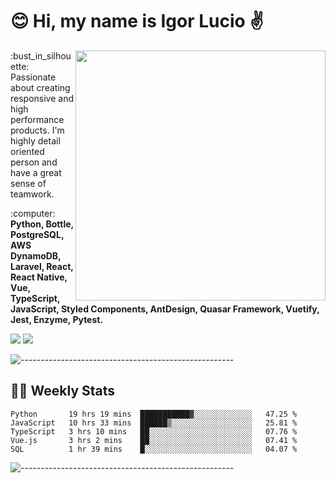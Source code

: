 # :blush: Hi, my name is Igor Lucio :v:

<img src="https://github-readme-stats.vercel.app/api?username=iguit0&show_icons=true&count_private=true&theme=tokyonight" min-width="400px" max-width="400px" width="400px" align="right" />

<p align="left"> 
  :bust_in_silhouette: Passionate about creating responsive and high performance products.
  I'm highly detail oriented person and have a great sense of teamwork.
</p>

<p align="left">
  :computer: <strong>Python, Bottle, PostgreSQL, AWS DynamoDB, Laravel, React, React Native, Vue, TypeScript, JavaScript, Styled Components, AntDesign, Quasar Framework, Vuetify, Jest, Enzyme, Pytest.</strong>
</p>

<p align="left">
  <a href="https://www.linkedin.com/in/igor-lucio-alves" target="_blank" rel="noopener noreferrer" alt="Linkedin">
  <img src="https://img.shields.io/badge/LinkedIn-0077B5?style=for-the-badge&logo=linkedin&logoColor=white" /></a>

  <a href="https://t.me/iguit0" target="_blank" rel="noopener noreferrer" alt="Telegram">
  <img src="https://img.shields.io/badge/Telegram-2CA5E0?style=for-the-badge&logo=telegram&logoColor=white" /></a>
</p>

![-----------------------------------------------------](https://raw.githubusercontent.com/andreasbm/readme/master/assets/lines/aqua.png)

## :man_technologist: Weekly Stats
<!--START_SECTION:waka-->
```text
Python       19 hrs 19 mins  ███████████▓░░░░░░░░░░░░░   47.25 % 
JavaScript   10 hrs 33 mins  ██████▒░░░░░░░░░░░░░░░░░░   25.81 % 
TypeScript   3 hrs 10 mins   ██░░░░░░░░░░░░░░░░░░░░░░░   07.76 % 
Vue.js       3 hrs 2 mins    ██░░░░░░░░░░░░░░░░░░░░░░░   07.41 % 
SQL          1 hr 39 mins    █░░░░░░░░░░░░░░░░░░░░░░░░   04.07 % 
```
<!--END_SECTION:waka-->
![-----------------------------------------------------](https://raw.githubusercontent.com/andreasbm/readme/master/assets/lines/aqua.png)

